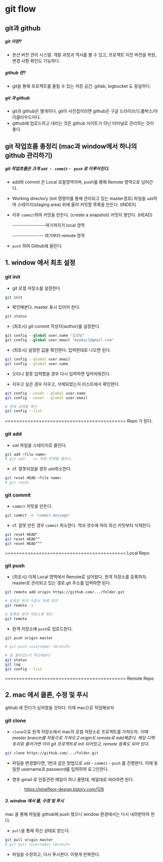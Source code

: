 # git flow

## git과 github 

##### git 이란?

- 분산 버전 관리 시스템. 개발 과정과 역사를 볼 수 있고, 프로젝트 이전 버전을 복원, 변경 사항 확인도 가능하다.



##### github 란?

- git을 통해 프로젝트를 올릴 수 있는 저장 공간. gitlab, bigbucket 도 동일하다.



##### git 과 github

- git과 github은 별개이다. git이 사진첩이라면 github은 구글 드라이브/드롭박스/아이클라우드이다.
- github에 업로드하고 내리는 것은 github 사이트가 아닌 터미널로 관리하는 것이 좋다.

  

## git 작업흐름 총정리 (mac과 window에서 하나의 github 관리하기) 

##### git 작업흐름은 크게 `add `- ` commit` - ` push` 로 이루어진다.

- add와 commit 은 Local 로컬영역이며, push를 통해 Remote 영역으로 넘어간다.

- Working directory (init 명령어를 통해 관리되고 있는 master경로) 파일을 `add`하여  스테이지(staging area) 위에 올려 커밋할 목록을 만든다. (INDEX)

- 이후 `commit`하여 커밋을 만든다. (create a snapshot) 커밋이 쌓인다. (HEAD)

  -----------------여기까지가 local 영역

  ---------------- 여기부터 remote 영역

- `push` 하여 Github에 올린다.



## 1. window 에서 최초 설정

### git init

- git 로컬 저장소를 설정한다.

```bash
git init
```

- 확인해본다. master 표시 있어야 한다.

```bash
git status
```

- (최초시) git commit 작성자(author)를 설정한다.

```python
git config --global user.name "김코딩"
git config --global user.email "myemail@gmail.com"
```

- (최초시) 설정한 값을 확인한다. 입력한대로 나오면 된다.

```bash
git config --global user.email
git config --global user.name
```

- 오타나 잘못 입력했을 경우 다시 입력하면 덮어씌워진다.

- 지우고 싶은 경우 지우고, 삭제되었는지 리스트에서 확인한다.

```bash
git config --unset --global user.name
git config --unset --global user.email

# 현재 상태를 확인
git config --list
```

=========================================== Repo 가 된다.

### git add

- `add` 파일을 스테이지로 올린다.

```bash
git add <file name>
# git add .  => 파일 전체를 올린다.
```

- cf. 잘못되었을 경우 `add`취소한다.

```bash
git reset HEAD <file name>
# git reset
```



### git commit

- `commit` 커밋을 만든다.

```bash
git commit -m "commit message"
```

- cf. 잘못 만든 경우 `commit` 취소한다. 꺽쇠 갯수에 따라 최신 커밋부터 삭제한다.

```bash
git reset HEAD^
git reset HEAD^^
git reset HEAD^^^
```

=========================================== Local Repo

### git push

- (최초시) 이제 Local 영역에서 Remote로 넘어왔다. 원격 저장소를 등록하자. master로 관리되고 있는 경로.git 주소를 입력하면 된다.

```bash
git remote add origin https://github.com/.../folder.git

# 등록된 원격 저장소 목록 확인
git remote -v

# 등록된 원격 저장소명 확인
git remote
```

- 원격 저장소에 `push`로 업로드한다.

```bash
git push origin master

# git push <username> <branch>

# 잘 올라갔는지 확인해본다
git status
git log
git config --list
```





=========================================== Remote Repo





## 2. mac 에서 클론, 수정 및 푸시

github 에 잔디가 심어졌을 것이다. 이제 mac으로 작업해보자

### git clone

- `clone`으로 원격 저장소에서 mac의 로컬 저장소로 프로젝트를 가져오자. *이때 master branch를 자동으로 가져오고 origin도 remote로 add해준다. 해당 디렉토리로 들어가면 이미 git 프로젝트로 init 되어있고, remote 등록도 되어 있다.* 

```bash
git clone https://github.com/.../folder.git
```



- 파일을 변경했다면, 1번과 같은 방법으로 `add` - `commit` - `push` 를 진행한다. 이때 동일한 username과 password를 입력하여 로그인한다. 

- 향후 gmail 로 인증관련 메일이 하나 올텐데, 메일대로 따라하면 된다.

  > https://ninefloor-design.tistory.com/126



##### 3. window 에서 풀, 수정 및 푸시

mac 을 통해 파일을 github에 push 했으니 window 환경에서는 다시 내려받아야 한다.

- `pull`을 통해 최신 상태로 받는다.

```bash
git pull origin master
# git pull <username> <branch>
```

- 파일을 수정하고, 다시 푸시한다. 이렇게 반복한다.

